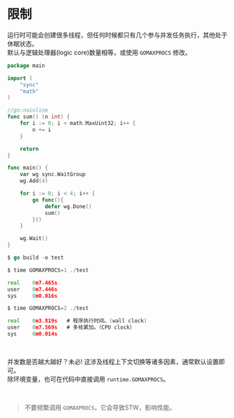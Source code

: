 # 限制

运行时可能会创建很多线程，但任何时候都只有几个参与并发任务执行，其他处于休眠状态。</br>
默认与逻辑处理器(logic core)数量相等，或使用 `GOMAXPROCS` 修改。

```go
package main

import (
    "sync"
    "math"
)

//go:noinline
func sum() (n int) {
    for i := 0; i < math.MaxUint32; i++ {
        n += i
    }

    return
}

func main() {
    var wg sync.WaitGroup
    wg.Add(4)

    for i := 0; i < 4; i++ {
        go func(){
            defer wg.Done()
            sum()
        }()
    }

    wg.Wait()
}
```

```go
$ go build -o test

$ time GOMAXPROCS=1 ./test

real    0m7.465s    
user    0m7.446s    
sys     0m0.016s

$ time GOMAXPROCS=2 ./test

real    0m3.819s   # 程序执行时间。(wall clock)
user    0m7.569s   # 多核累加。（CPU clock）
sys     0m0.014s
```

&nbsp;

并发数是否越大越好？未必! 这涉及线程上下文切换等诸多因素，通常默认设置即可。</br>
除环境变量，也可在代码中直接调用 `runtime.GOMAXPROCS`。</br>

&nbsp;

> 不要频繁调用 `GOMAXPROCS`，它会导致STW，影响性能。
